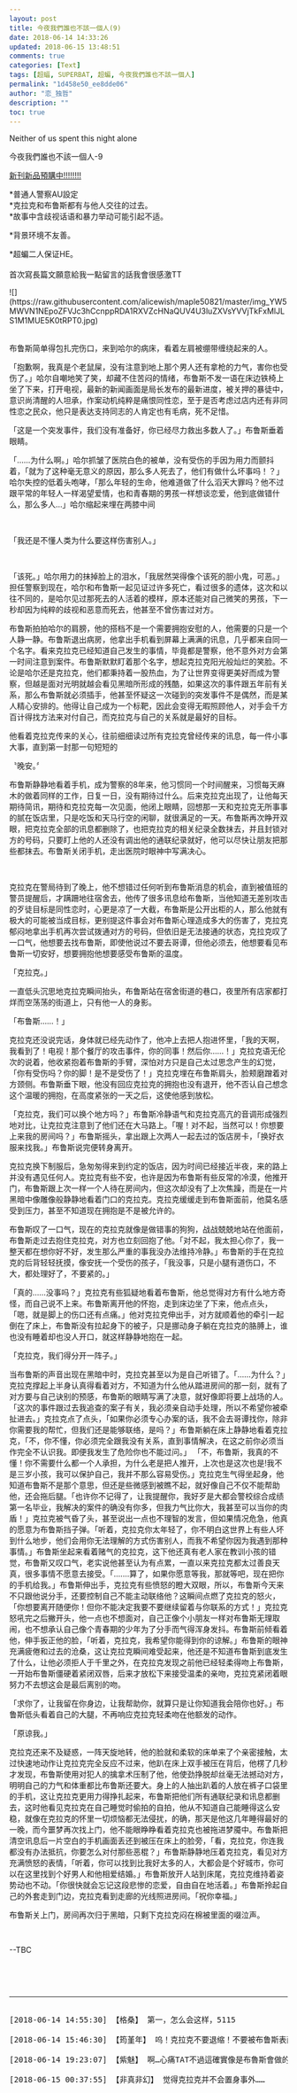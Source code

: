 ```yaml
---
layout: post
title: 今夜我們誰也不該一個人(9)
date: 2018-06-14 14:33:26
updated: 2018-06-15 13:48:51
comments: true
categories: [Text]
tags: [超蝠, SUPERBAT, 超蝙, 今夜我們誰也不該一個人]
permalink: "1d458e50_ee8dde06"
author: "恋_独哲"
description: ""
toc: true
---
```


<p>Neither of us spent this night alone</p> 
<p>今夜我們誰也不該一個人-9</p> 
<p><a target="_blank" rel="nofollow" href="https://www.weibo.com/2706868565/Gld7V2bnl?type=comment&amp;sudaref=www.weibo.com"  >新刊新品預購中!!!!!!!!</a></p> 
<p>*普通人警察AU設定<br />*克拉克和布鲁斯都有与他人交往的过去。&nbsp;<br />*故事中含歧视话语和暴力举动可能引起不适。</p> 
<p>*背景环境不友善。</p> 
<p>*超蝙二人保证HE。<br /><br />首次寫長篇文願意給我一點留言的話我會很感激TT</p> 
<p>
![](https://raw.githubusercontent.com/alicewish/maple50821/master/img_YW5MWVN1NEpoZFVJc3hCcnppRDA1RXVZcHNaQUV4U3luZXVsYVVjTkFxMlJLS1M1MUE5K0tRPT0.jpg)
<br />&nbsp;</p> 
<p>布鲁斯简单得包扎完伤口，来到哈尔的病床，看着左肩被绷带缠绕起来的人。</p> 
<p>「抱歉啊，我真是个老鼠屎，没有注意到地上那个男人还有拿枪的力气，害你也受伤了。」哈尔自嘲地笑了笑，却藏不住苦闷的情绪，布鲁斯不发一语在床边铁椅上坐了下来，打开电视，最新的新闻画面是局长发布的最新进度，被关押的暴徒中，意识尚清醒的人坦承，作案动机纯粹是痛恨同性恋，至于是否考虑过店内还有非同性恋之民众，他只是表达支持同志的人肯定也有毛病，死不足惜。</p> 
<p>「这是一个突发事件，我们没有准备好，你已经尽力救出多数人了。」布鲁斯垂着眼睛。</p> 
<p>「……为什么啊。」哈尔抓皱了医院白色的被单，没有受伤的手因为用力而颤抖着，「就为了这种毫无意义的原因，那么多人死去了，他们有做什么坏事吗！？」哈尔失控的低着头咆哮，「那么年轻的生命，他难道做了什么滔天大罪吗？他不过跟平常的年轻人一样渴望爱情，也和青春期的男孩一样想谈恋爱，他到底做错什么，那么多人…」哈尔缩起来埋在两膝中间</p> 
<p>&nbsp;</p> 
<p>「我还是不懂人类为什么要这样伤害别人。」</p> 
<p>&nbsp;</p> 
<p>「该死。」哈尔用力的抹掉脸上的泪水，「我居然哭得像个该死的胆小鬼，可恶。」担任警察到现在，哈尔和布鲁斯一起见证过许多死亡，看过很多的遗体，这次和以往不同的，是哈尔见过那死去的人活着的模样，原本还能对自己微笑的男孩，下一秒却因为纯粹的歧视和恶意而死去，他甚至不曾伤害过对方。</p> 
<p>布鲁斯拍拍哈尔的肩膀，他的搭档不是一个需要拥抱安慰的人，他需要的只是一个人静一静。布鲁斯退出病房，他拿出手机看到屏幕上满满的讯息，几乎都来自同一个名字。看来克拉克已经知道自己发生的事情，毕竟都是警察，他不意外对方会第一时间注意到案件。布鲁斯默默盯着那个名字，想起克拉克阳光般灿烂的笑脸。不论是哈尔还是克拉克，他们都秉持着一股热血，为了让世界变得更美好而成为警察，但越是面对光明就越会看见黑暗所形成的残酷，如果这次的事件跟五年前有关系，那么布鲁斯就必须插手，他甚至怀疑这一次碰到的突发事件不是偶然，而是某人精心安排的。他得让自己成为一个标靶，因此会变得无暇照顾他人，对手会千方百计得找方法来对付自己，而克拉克与自己的关系就是最好的目标。</p> 
<p>他看着克拉克传来的关心，往前细细读过所有克拉克曾经传来的讯息，每一件小事大事，直到第一封那一句短短的</p> 
<p>〝晚安。〞</p> 
<p>布鲁斯静静地看着手机，成为警察的8年来，他习惯同一个时间醒来，习惯每天麻木的做着同样的工作，日复一日，没有期待过什么。后来克拉克出现了，让他每天期待简讯，期待和克拉克每一次见面，他闭上眼睛，回想那一天和克拉克无所事事的腻在饭店里，只是吃饭和天马行空的闲聊，就很满足的一天。布鲁斯再次睁开双眼，把克拉克全部的讯息都删除了，也把克拉克的相关纪录全数抹去，并且封锁对方的号码，只要盯上他的人还没有调出他的通联纪录就好，他可以尽快让朋友把那些都抹去。布鲁斯关闭手机，走出医院时眼神中写满决心。</p> 
<p>&nbsp;</p> 
<p>克拉克在警局待到了晚上，他不想错过任何听到布鲁斯消息的机会，直到被值班的警员提醒后，才蹒跚地往宿舍去，他传了很多讯息给布鲁斯，当他知道无差别攻击的歹徒目标是同性恋时，心更是凉了一大截，布鲁斯是公开出柜的人，那么他就有极大的可能被当成目标，更别提这件事会对布鲁斯心理造成多大的伤害了，克拉克郁闷地拿出手机再次尝试拨通对方的号码，但依旧是无法接通的状态，克拉克叹了一口气，他想要去找布鲁斯，即使他说过不要去哥谭，但他必须去，他想要看见布鲁斯一切安好，想要拥抱他想要感受布鲁斯的温度。</p> 
<p>「克拉克。」</p> 
<p>一直低头沉思地克拉克瞬间抬头，布鲁斯站在宿舍街道的巷口，夜里所有店家都打烊而空荡荡的街道上，只有他一人的身影。</p> 
<p>「布鲁斯……！」</p> 
<p>克拉克还没说完话，身体就已经先动作了，他冲上去把人抱进怀里，「我的天啊，我看到了！电视！那个餐厅的攻击事件，你的同事！然后你……！」克拉克语无伦次的说着，他收紧抱着布鲁斯的手臂，深怕对方只是自己太过思念产生的幻觉，「你有受伤吗？你的脚！是不是受伤了！」克拉克埋在布鲁斯肩头，脸颊磨蹭着对方颈侧。布鲁斯垂下眼，他没有回应克拉克的拥抱也没有退开，他不否认自己想念这个温暖的拥抱，在高度紧张的一天之后，这使他感到放松。</p> 
<p>「克拉克，我们可以换个地方吗？」布鲁斯冷静语气和克拉克高亢的音调形成强烈地对比，让克拉克注意到了他们还在大马路上。「喔！对不起，当然可以！你想要上来我的房间吗？」布鲁斯摇头，拿出跟上次两人一起去过的饭店房卡，「换好衣服来找我。」布鲁斯说完便转身离开。</p> 
<p>克拉克换下制服后，急匆匆得来到约定的饭店，因为时间已经接近半夜，来的路上并没有遇见任何人。克拉克有些不安，也许是因为布鲁斯有些反常的冷漠，他推开门，布鲁斯跟上次一样一个人待在房间内，但这次却没有了上次焦躁，而是在一片黑暗中像雕像般静静地看着门口的克拉克。克拉克缓缓走到布鲁斯面前，他莫名感受到压力，甚至不知道现在拥抱是不是被允许的。</p> 
<p>布鲁斯叹了一口气，现在的克拉克就像是做错事的狗狗，战战兢兢地站在他面前，布鲁斯走过去抱住克拉克，对方也立刻回抱了他。「对不起，我太担心你了，我一整天都在想你好不好，发生那么严重的事我没办法维持冷静。」布鲁斯的手在克拉克的后背轻轻抚摸，像安抚一个受伤的孩子，「我没事，只是小腿有道伤口，不大，都处理好了，不要紧的。」</p> 
<p>「真的……没事吗？」克拉克有些狐疑地看着布鲁斯，他总觉得对方有什么地方奇怪，而自己说不上来。布鲁斯离开他的怀抱，走到床边坐了下来，他点点头，「嗯，就是脚上的伤口还有点痛。」他对克拉克伸出手，对方就顺着他的牵引一起倒在了床上，布鲁斯没有拉起身下的被子，只是挪动身子躺在克拉克的胳膊上，谁也没有睡着却也没人开口，就这样静静地抱在一起。</p> 
<p>「克拉克，我们得分开一阵子。」</p> 
<p>当布鲁斯的声音出现在黑暗中时，克拉克甚至以为是自己听错了。「……为什么？」克拉克撑起上半身认真得看着对方，不知道为什么他从踏进房间的那一刻，就有了对方要与自己诀别的预感，布鲁斯的眼睛写满了决意，就好像即将要上战场的人。「这次的事件跟过去我追查的案子有关，我必须亲自动手处理，所以不希望你被牵扯进去。」克拉克点了点头，「如果你必须专心办案的话，我不会去哥谭找你，除非你需要我的帮忙，但我们还是能够联络，是吗？」布鲁斯躺在床上静静地看着克拉克，「不，你不懂，你必须完全跟我没有关系，直到事情解决，在这之前你必须当作完全不认识我。即便我发生了危险你也不能过问。」&nbsp;「不，布鲁斯，我真的不懂！你不需要什么都一个人承担，为什么老是把人推开，上次也是这次也是!我不是三岁小孩，我可以保护自己，我并不那么容易受伤。」克拉克生气得坐起身，他知道布鲁斯不是那个意思，但还是些微感到被瞧不起，就好像自己不仅不能帮助他，还会拖后腿。「也许你不记得了，让我提醒你，我好歹是大都会警校综合成绩第一名毕业，我解决的案件的确没有你多，但我力气比你大，我甚至可以当你的肉盾！」克拉克被气昏了头，甚至说出一点也不理智的发言，但如果情况危急，他真的愿意为布鲁斯挡子弹。「听着，克拉克你太年轻了，你不明白这世界上有些人坏到什么地步，他们会用你无法理解的方式伤害别人，而我不希望你因为我遇到那种事情。」布鲁斯坐起来看着赌气的克拉克，这下他还真有老人家在教训小孩的错觉，布鲁斯又叹口气，老实说他甚至认为有点累，一直以来克拉克都太过善良天真，很多事情不愿意去接受。「.......算了，如果你愿意等我，那就等吧，现在把你的手机给我。」布鲁斯伸出手，克拉克有些愤怒的瞪大双眼，所以，布鲁斯今天来不只跟他说分手，还要控制自己不能主动联络他？这瞬间点燃了克拉克的怒火，「你想要离开随便你！但你不能决定我要不要继续留着与你联系的方式！」克拉克怒吼完之后撇开头，他一点也不想面对，自己正像个小朋友一样对布鲁斯无理取闹，也不想承认自己像个青春期的少年为了分手而气得浑身发抖。布鲁斯前倾看着他，伸手扳正他的脸，「听着，克拉克，我希望你能得到你的谅解。」布鲁斯的眼神充满疲倦和过去的沧桑，这让克拉克瞬间难受起来，他还是不知道布鲁斯到底发生了什么，让他必须拒人于千里之外，在克拉克发现之前他已经轻柔得吻上布鲁斯，一开始布鲁斯僵硬着紧闭双唇，后来才放松下来接受温柔的亲吻，克拉克紧闭着眼努力不去想这会是最后离别的吻。</p> 
<p>「求你了，让我留在你身边，让我帮助你，就算只是让你知道我会陪你也好。」布鲁斯低头看着自己的大腿，不再响应克拉克轻柔吻在他额发的动作。</p> 
<p>「原谅我。」</p> 
<p>克拉克还来不及疑惑，一阵天旋地转，他的脸就和柔软的床单来了个亲密接触，太过快速地动作让克拉克完全反应不过来，他趴在床上双手被压在背后，他楞了几秒才发现，布鲁斯使用对犯人的擒拿术压制了他，他使劲挣脱却丝毫无法撼动对方，明明自己的力气和体重都比布鲁斯还要大。身上的人抽出趴着的人放在裤子口袋里的手机，这让克拉克更用力得挣扎起来，布鲁斯把他们所有通联纪录和讯息都删去，这时他看见克拉克在自己睡觉时偷拍的自拍，他从不知道自己能睡得这么安稳，就像在克拉克的怀里一切烦恼都无法侵扰，的确，那天是他这几年睡得最好的一晚，而今噩梦再次找上门，他不能眼睁睁看着克拉克也被拖进梦魇中。布鲁斯把清空讯息后一片空白的手机画面丢还到被压在床上的脸旁，「看，克拉克，你连我都没有办法抵抗，你要怎么对付那些恶棍？」布鲁斯静静地压着克拉克，看见对方充满愤怒的表情，「听着，你可以找到比我好太多的人，大都会是个好城市，你可以在这里找到个好男人和他相爱结婚。」布鲁斯放开人站到床尾，克拉克维持着姿势动也不动。「你很快就会忘记这段悲惨的恋爱，自由自在地活着。」布鲁斯拎起自己的外套走到门边，克拉克看到走廊的光线照进房间。「祝你幸福。」</p> 
<p>布鲁斯关上门，房间再次归于黑暗，只剩下克拉克闷在棉被里面的啜泣声。</p> 
<p>&nbsp;</p> 
<p>--TBC</p> 
<p>&nbsp;</p> 
<p><br /></p>

---

<pre>

[2018-06-14 14:55:30] 【格桑】 第一，怎么会这样，5115

[2018-06-14 15:46:30] 【筠堇年】 呜！克拉克不要退缩！不要被布鲁斯表面的冷漠给打压！呜呜呜(┯_┯)

[2018-06-14 19:23:07] 【紫魅】 啊…心痛TAT不過這確實像是布魯斯會做的決定QAQ

[2018-06-15 00:37:55] 【非真非幻】 觉得克拉克并不会置身事外……

</pre>